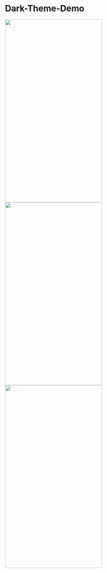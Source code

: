 # Dark-Theme-Demo
<img src="https://user-images.githubusercontent.com/16267564/155314612-47df4df4-1116-45a8-a6f8-a2c8f2f85cb6.png" width="320" height="600">  <img src="https://user-images.githubusercontent.com/16267564/155314637-dc7c7241-26c0-46cb-8a57-d1687bf4f732.png" width="320" height="600">  <img src="https://user-images.githubusercontent.com/16267564/155314645-e714cdc7-e6f2-4eed-b287-ed71a68d2133.png" width="320" height="600">
